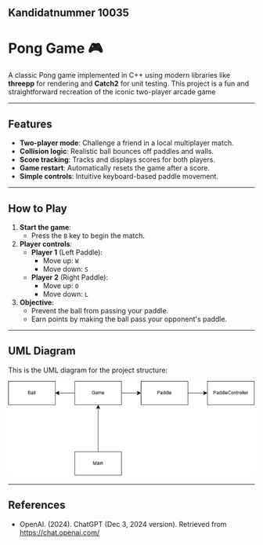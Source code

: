 ## Kandidatnummer 10035

# Pong Game 🎮

A classic Pong game implemented in C++ using modern libraries like **threepp** for rendering and **Catch2** for unit testing. 
This project is a fun and straightforward recreation of the iconic two-player arcade game

---

## Features
- **Two-player mode**: Challenge a friend in a local multiplayer match.
- **Collision logic**: Realistic ball bounces off paddles and walls.
- **Score tracking**: Tracks and displays scores for both players.
- **Game restart**: Automatically resets the game after a score.
- **Simple controls**: Intuitive keyboard-based paddle movement.

---

## How to Play
1. **Start the game**:
   - Press the `B` key to begin the match.
2. **Player controls**:
   - **Player 1** (Left Paddle):
      - Move up: `W`
      - Move down: `S`
   - **Player 2** (Right Paddle):
      - Move up: `O`
      - Move down: `L`
3. **Objective**:
   - Prevent the ball from passing your paddle.
   - Earn points by making the ball pass your opponent's paddle.

---

## UML Diagram

This is the UML diagram for the project structure:

![UML Diagram](UML.png)

---

## References

 - OpenAI. (2024). ChatGPT (Dec 3, 2024 version). Retrieved from https://chat.openai.com/

